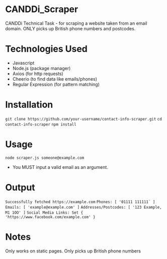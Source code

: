 # CANDDi_Scraper
CANDDi Technical Task - for scraping a website taken from an email domain. ONLY picks up British phone numbers and postcodes.

# Technologies Used
- Javascript
- Node.js (package manager)
- Axios (for http requests)
- Cheerio (to find data like emails/phones)
- Regular Expression (for pattern matching)

# Installation
```git clone https://github.com/your-username/contact-info-scraper.git```
```cd contact-info-scraper```
```npm install```

# Usage
```node scraper.js someone@example.com```
- You MUST input a valid email as an argument.

# Output
```Successfully fetched https://example.com```
```Phones: [ '01111 111111` ]```
```Emails: [ 'example@example.com' ]```
```Addresses/Postcodes: [ '123 Example, M1 1OO' ]```
```Social Media Links: Set { 'https://www.facebook.com/example.com' }```

# Notes
Only works on static pages. Only picks up British phone numbers

